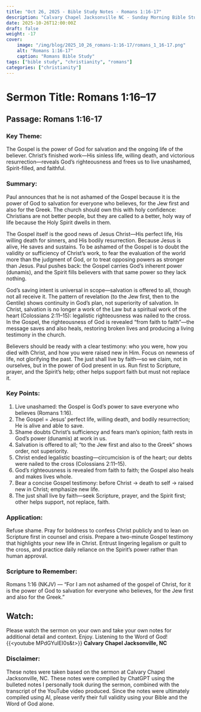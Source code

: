 ```yaml
---
title: "Oct 26, 2025 - Bible Study Notes - Romans 1:16-17"
description: "Calvary Chapel Jacksonville NC - Sunday Morning Bible Study for 10/26/2025"
date: 2025-10-26T12:00:00Z
draft: false
weight: -17
cover:
    image: "/img/blog/2025_10_26_romans-1:16-17/romans_1_16-17.png"
    alt: "Romans 1:16-17"
    caption: "Romans Bible Study"
tags: ["bible study", "christianity", "romans"]
categories: ["christianity"]
---
```

# Sermon Title: Romans 1:16–17
## Passage: Romans 1:16-17

### Key Theme:
The Gospel is the power of God for salvation and the ongoing life of the believer. Christ’s finished work—His sinless life, willing death, and victorious resurrection—reveals God’s righteousness and frees us to live unashamed, Spirit-filled, and faithful.

### Summary:
Paul announces that he is not ashamed of the Gospel because it is the power of God to salvation for everyone who believes, for the Jew first and also for the Greek. The church should own this with holy confidence: Christians are not better people, but they are called to a better, holy way of life because the Holy Spirit dwells in them.

The Gospel itself is the good news of Jesus Christ—His perfect life, His willing death for sinners, and His bodily resurrection. Because Jesus is alive, He saves and sustains. To be ashamed of the Gospel is to doubt the validity or sufficiency of Christ’s work, to fear the evaluation of the world more than the judgment of God, or to treat opposing powers as stronger than Jesus. Paul pushes back: the Gospel carries God’s inherent power (dunamis), and the Spirit fills believers with that same power so they lack nothing.

God’s saving intent is universal in scope—salvation is offered to all, though not all receive it. The pattern of revelation (to the Jew first, then to the Gentile) shows continuity in God’s plan, not superiority of salvation. In Christ, salvation is no longer a work of the Law but a spiritual work of the heart (Colossians 2:11–15): legalistic righteousness was nailed to the cross. In the Gospel, the righteousness of God is revealed “from faith to faith”—the message saves and also heals, restoring broken lives and producing a living testimony in the church.

Believers should be ready with a clear testimony: who you were, how you died with Christ, and how you were raised new in Him. Focus on newness of life, not glorifying the past. The just shall live by faith—so we claim, not in ourselves, but in the power of God present in us. Run first to Scripture, prayer, and the Spirit’s help; other helps support faith but must not replace it.

### Key Points:
1. Live unashamed: the Gospel is God’s power to save everyone who believes (Romans 1:16).
2. The Gospel = Jesus’ perfect life, willing death, and bodily resurrection; He is alive and able to save.
3. Shame doubts Christ’s sufficiency and fears man’s opinion; faith rests in God’s power (dunamis) at work in us.
4. Salvation is offered to all; “to the Jew first and also to the Greek” shows order, not superiority.
5. Christ ended legalistic boasting—circumcision is of the heart; our debts were nailed to the cross (Colossians 2:11–15).
6. God’s righteousness is revealed from faith to faith; the Gospel also heals and makes lives whole.
7. Bear a concise Gospel testimony: before Christ → death to self → raised new in Christ; emphasize new life.
8. The just shall live by faith—seek Scripture, prayer, and the Spirit first; other helps support, not replace, faith.

### Application:
Refuse shame. Pray for boldness to confess Christ publicly and to lean on Scripture first in counsel and crisis. Prepare a two-minute Gospel testimony that highlights your new life in Christ. Entrust lingering legalism or guilt to the cross, and practice daily reliance on the Spirit’s power rather than human approval.

### Scripture to Remember: 
Romans 1:16 (NKJV) — “For I am not ashamed of the gospel of Christ, for it is the power of God to salvation for everyone who believes, for the Jew first and also for the Greek.”

## Watch:
Please watch the sermon on your own and take your own notes for additional detail and context. Enjoy. Listening to the Word of God!  
{{<youtube MPdGYuIEI0s&t>}} **Calvary Chapel Jacksonville, NC** 

### Disclaimer:
These notes were taken based on the sermon at Calvary Chapel Jacksonville, NC. These notes were compiled by ChatGPT using the bulleted notes I personally took during the sermon, combined with the transcript of the YouTube video produced. Since the notes were ultimately compiled using AI, please verify their full validity using your Bible and the Word of God alone.
